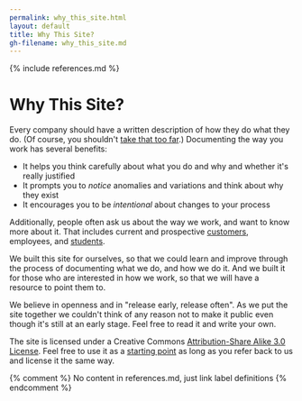 ```yaml
---
permalink: why_this_site.html
layout: default
title: Why This Site?
gh-filename: why_this_site.md
---
```

{% include references.md %}

# Why This Site?

Every company should have a written description of how they do what they do.
(Of course, you shouldn't
[take that too far](http://en.wikipedia.org/wiki/ISO_9000).)
Documenting the way you work has several benefits:

* It helps you think carefully about what you do and why and whether it's really justified
* It prompts you to *notice* anomalies and variations and think about why they exist
* It encourages you to be *intentional* about changes to your process

Additionally, people often ask us about the way we work, and want to know more about it.
That includes current and prospective [customers](http://thinkrelevance.com/clients),
employees, and [students](http://thinkrelevance.com/training).

We built this site for ourselves, so that we could learn and improve
through the process of documenting what we do, and how we do it.
And we built it for those who are interested in how we work,
so that we will have a resource to point them to.

We believe in openness and in "release early, release often".
As we put the site together we couldn't think of any reason not to make
it public even though it's still at an early stage.  Feel free to read it and write your own. 

The site is licensed under a Creative Commons [Attribution-Share Alike 3.0 License](/license.html). 
Feel free to use it as a [starting point](https://github.com/relevance/how_we_work/tree/gh-pages) 
as long as you refer back to us and license it the same way.

{% comment %} No content in references.md, just link label definitions {% endcomment %}
